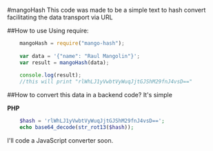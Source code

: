 #mangoHash
This code was made to be a simple text to hash convert facilitating the data transport via URL

##How to use
Using require:

```javascript
    mangoHash = require("mango-hash");
    
    var data = '{"name": "Raul Mangolin"}';
    var result = mangoHash(data);
    
    console.log(result); 
    //this will print "rlWhLJ1yVwbtVyWuqJjtGJShM29fnJ4vsD=="
```

##How to convert this data in a backend code?
It's simple

**PHP**
```php
    $hash = 'rlWhLJ1yVwbtVyWuqJjtGJShM29fnJ4vsD==';
    echo base64_decode(str_rot13($hash));
```

I'll code a JavaScript converter soon. 